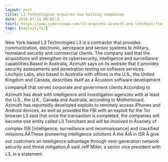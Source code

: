 ```yaml
---
layout: post
title: L3 Technologies acquires two hacking companies
date: 2018-07-11 00:02:3
tourl: https://www.cyberscoop.com/l3-acquires-azimuth-and-linchpin/?category_news=technology
tags: [exploit,Tor]
---
```

New York-based L3 Technologies L3 is a contractor that provides communication, electronic, aerospace and sensor systems to military, homeland security and commercial clients. The company said that the acquisitions will strengthen its cybersecurity, intelligence and surveillance capabilities.Based in Australia, Azimuth says on its website that it provides security assessments and penetration testing on software services. Linchpin Labs, also based in Australia with offices in the U.S., the United Kingdom and Canada, describes itself as a Âcustom software development companyÂ that serves corporate and government clients.According to Azimuth has dealt with intelligence and investigation agencies with at least the U.S., the U.K., Canada and Australia, according to Motherboard. Azimuth has reportedly developed exploits to remotely access iPhones and Android devices, as well as provided the FBI with an exploit for the Tor browser.L3 said that once the transaction is completed, the companies will become one entity called L3 Trenchant and will be involved in Âvariety of complex ISR [intelligence, surveillance and reconnaissance] and classified missions.ÂÂThese pioneering intelligence solutions Â the ÂIÂ in ISR Â give our customers an intelligence advantage through next-generation network security and threat mitigation,Â said Jeff Miller, a senior vice president with L3, in a statement.